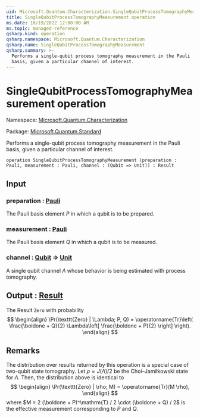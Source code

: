```yaml
---
uid: Microsoft.Quantum.Characterization.SingleQubitProcessTomographyMeasurement
title: SingleQubitProcessTomographyMeasurement operation
ms.date: 10/19/2022 12:00:00 AM
ms.topic: managed-reference
qsharp.kind: operation
qsharp.namespace: Microsoft.Quantum.Characterization
qsharp.name: SingleQubitProcessTomographyMeasurement
qsharp.summary: >-
  Performs a single-qubit process tomography measurement in the Pauli
  basis, given a particular channel of interest.
---
```


# SingleQubitProcessTomographyMeasurement operation

Namespace: [Microsoft.Quantum.Characterization](xref:Microsoft.Quantum.Characterization)

Package: [Microsoft.Quantum.Standard](https://nuget.org/packages/Microsoft.Quantum.Standard)


Performs a single-qubit process tomography measurement in the Paulibasis, given a particular channel of interest.

```qsharp
operation SingleQubitProcessTomographyMeasurement (preparation : Pauli, measurement : Pauli, channel : (Qubit => Unit)) : Result
```


## Input

### preparation : [Pauli](xref:microsoft.quantum.qsharp.valueliterals#pauli-literals)

The Pauli basis element $P$ in which a qubit is to be prepared.


### measurement : [Pauli](xref:microsoft.quantum.qsharp.valueliterals#pauli-literals)

The Pauli basis element $Q$ in which a qubit is to be measured.


### channel : [Qubit](xref:microsoft.quantum.qsharp.valueliterals#qubit-literals) => [Unit](xref:microsoft.quantum.qsharp.valueliterals#unit-literal) 

A single qubit channel $\Lambda$ whose behavior is being estimatedwith process tomography.



## Output : [Result](xref:microsoft.quantum.qsharp.valueliterals#result-literal)

The Result `Zero` with probability$$\begin{align}\Pr(\texttt{Zero} | \Lambda; P, Q) = \operatorname{Tr}\left(\frac{\boldone + Q}{2} \Lambda\left[\frac{\boldone + P}{2}\right]\right).\end{align}$$

## Remarks

The distribution over results returned by this operation is a specialcase of two-qubit state tomography. Let $\rho = J(\Lambda) / 2$ bethe Choi–Jamiłkowski state for $\Lambda$. Then, the distribution aboveis identical to$$\begin{align}\Pr(\texttt{Zero} | \rho; M) = \operatorname{Tr}(M \rho),\end{align}$$where $M = 2 (\boldone + P)^\mathrm{T} / 2 \cdot (\boldone + Q) / 2$is the effective measurement corresponding to $P$ and $Q$.